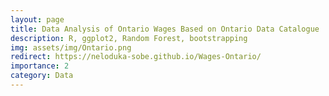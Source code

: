 ```yaml
---
layout: page
title: Data Analysis of Ontario Wages Based on Ontario Data Catalogue
description: R, ggplot2, Random Forest, bootstrapping
img: assets/img/Ontario.png
redirect: https://neloduka-sobe.github.io/Wages-Ontario/
importance: 2
category: Data
---
```

